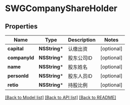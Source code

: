 # SWGCompanyShareHolder

## Properties
Name | Type | Description | Notes
------------ | ------------- | ------------- | -------------
**capital** | **NSString*** | 认缴出资 | [optional] 
**companyId** | **NSString*** | 股东公司ID | [optional] 
**name** | **NSString*** | 股东姓名 | [optional] 
**personId** | **NSString*** | 股东人员ID | [optional] 
**retio** | **NSString*** | 持股比例 | [optional] 

[[Back to Model list]](../README.md#documentation-for-models) [[Back to API list]](../README.md#documentation-for-api-endpoints) [[Back to README]](../README.md)


